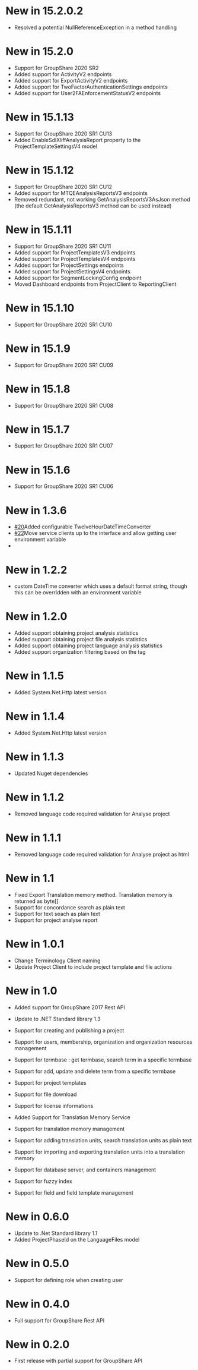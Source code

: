 # New in 15.2.0.2
* Resolved a potential NullReferenceException in a method handling

# New in 15.2.0
* Support for GroupShare 2020 SR2
* Added support for ActivityV2 endpoints
* Added support for ExportActivityV2 endpoints
* Added support for TwoFactorAuthenticationSettings endpoints
* Added support for User2FAEnforcementStatusV2 endpoints

# New in 15.1.13
* Support for GroupShare 2020 SR1 CU13
* Added EnableSdlXliffAnalysisReport property to the ProjectTemplateSettingsV4 model

# New in 15.1.12
* Support for GroupShare 2020 SR1 CU12
* Added support for MTQEAnalysisReportsV3 endpoints
* Removed redundant, not working GetAnalysisReportsV3AsJson method (the default GetAnalysisReportsV3 method can be used instead)

# New in 15.1.11
* Support for GroupShare 2020 SR1 CU11
* Added support for ProjectTemplatesV3 endpoints
* Added support for ProjectTemplatesV4 endpoints
* Added support for ProjectSettings endpoints
* Added support for ProjectSettingsV4 endpoints
* Added support for SegmentLockingConfig endpoint
* Moved Dashboard endpoints from ProjectClient to ReportingClient

# New in 15.1.10
* Support for GroupShare 2020 SR1 CU10

# New in 15.1.9
* Support for GroupShare 2020 SR1 CU09

# New in 15.1.8
* Support for GroupShare 2020 SR1 CU08

# New in 15.1.7
* Support for GroupShare 2020 SR1 CU07

# New in 15.1.6
* Support for GroupShare 2020 SR1 CU06

# New in 1.3.6
* [#20](https://github.com/sdl/groupsharekit.net/pull/20)Added configurable TwelveHourDateTimeConverter
* [#22](https://github.com/sdl/groupsharekit.net/pull/22)Move service clients up to the interface and allow getting user environment variable
*

# New in 1.2.2
* custom DateTime converter which uses a default format string, though this can be overridden with an environment variable

# New in 1.2.0

* Added support obtaining project analysis statistics
* Added support obtaining project file analysis statistics
* Added support obtaining project language analysis statistics
* Added support organization filtering based on the tag

# New in 1.1.5
* Added System.Net.Http latest version

# New in 1.1.4
* Added System.Net.Http latest version

# New in 1.1.3
* Updated Nuget dependencies

# New in 1.1.2
* Removed language code required validation for Analyse project

# New in 1.1.1
* Removed language code required validation for Analyse project as html

# New in 1.1
* Fixed Export Translation memory method. Translation memory is returned as byte[]
* Support for concordance search as plain text
* Support for text seach as plain text
* Support for  project analyse report

# New in 1.0.1

* Change Terminology Client naming
* Update Project Client to include project template and file actions

# New in 1.0

* Added support for GroupShare 2017 Rest API
* Update to .NET Standard library 1.3
* Support for creating and publishing a project
* Support for users, membership, organization and organization resources management
* Support for termbase : get termbase, search term in a specific termbase
* Support for add, update and delete term from a specific termbase
* Support for project templates
* Support for file download
* Support for license informations

* Added Support for Translation Memory Service
* Support for translation memory management
* Support for adding translation units, search translation units as plain text
* Support for importing and exporting translation units into a translation memory
* Support for database server, and containers management
* Support for fuzzy index
* Support for field and field template management

# New in 0.6.0

* Update to .Net Standard library 1.1
* Added ProjectPhaseId on the LanguageFiles model


# New in 0.5.0

* Support for defining role when creating user

# New in 0.4.0

* Full support for GroupShare Rest API

# New in 0.2.0

* First release with partial support for GroupShare API